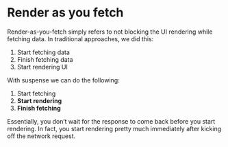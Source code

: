 # Render as you fetch

Render-as-you-fetch simply refers to not blocking the UI rendering while fetching data. In traditional approaches, we did this:

1. Start fetching data
2. Finish fetching data
3. Start rendering UI

With suspense we can do the following:

1. Start fetching
2. **Start rendering**
3. **Finish fetching**

Essentially, you don’t wait for the response to come back before you start rendering. In fact, you start rendering pretty much immediately after kicking off the network request.
